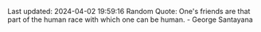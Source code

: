 Last updated: 2024-04-02 19:59:16
Random Quote: One's friends are that part of the human race with which one can be human. - George Santayana